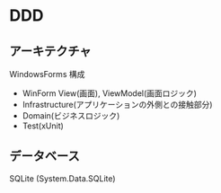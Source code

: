 ﻿# DDD

## アーキテクチャ

WindowsForms 構成

- WinForm View(画面), ViewModel(画面ロジック)
- Infrastructure(アプリケーションの外側との接触部分)
- Domain(ビジネスロジック)
- Test(xUnit)

## データベース
SQLite (System.Data.SQLite)